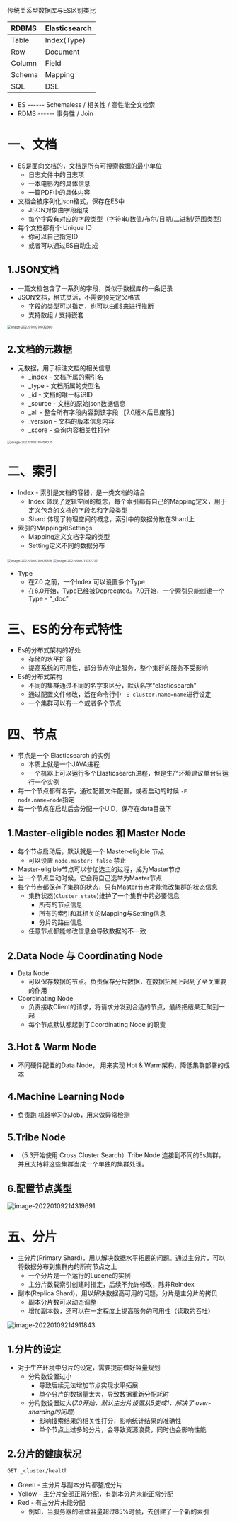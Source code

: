 传统关系型数据库与ES区别类比

| RDBMS | Elasticsearch |
| :---- | ------------- |
| Table | Index(Type)   |
| Row | Document  |
| Column | Field   |
| Schema | Mapping   |
| SQL | DSL   |

- ES ------  Schemaless / 相关性 / 高性能全文检索
- RDMS ------ 事务性 / Join 



# 一、文档

- ES是面向文档的，文档是所有可搜索数据的最小单位
  - 日志文件中的日志项
  - 一本电影内的具体信息
  - 一篇PDF中的具体内容
- 文档会被序列化json格式，保存在ES中
  - JSON对象由字段组成
  - 每个字段有对应的字段类型（字符串/数值/布尔/日期/二进制/范围类型）
- 每个文档都有个 Unique ID
  - 你可以自己指定ID
  - 或者可以通过ES自动生成



## 1.JSON文档

- 一篇文档包含了一系列的字段，类似于数据库的一条记录
- JSON文档，格式灵活，不需要预先定义格式
  - 字段的类型可以指定，也可以由ES来进行推断
  - 支持数组 / 支持嵌套

<img src="./asserts/1.基本概念/image-20220109210032360.png" alt="image-20220109210032360" style="zoom:50%;" />

## 2.文档的元数据

- 元数据，用于标注文档的相关信息
  - _index - 文档所属的索引名
  - _type - 文档所属的类型名
  - _id - 文档的唯一标识ID
  - _source - 文档的原始json数据信息
  - _all - 整合所有字段内容到该字段 【7.0版本后已废除】
  - _version - 文档的版本信息内容
  - _score - 查询内容相关性打分

<img src="./asserts/1.基本概念/image-20220109210454035.png" alt="image-20220109210454035" style="zoom:50%;" />

# 二、索引

- Index - 索引是文档的容器，是一类文档的结合
  - Index 体现了逻辑空间的概念，每个索引都有自己的Mapping定义，用于定义包含的文档的字段名和字段类型
  - Shard 体现了物理空间的概念，索引中的数据分散在Shard上
- 索引的Mapping和Settings
  - Mapping定义文档字段的类型
  - Setting定义不同的数据分布

<img src="./asserts/1.基本概念/image-20220109210925318.png" alt="image-20220109210925318" style="zoom:50%;" />

<img src="./asserts/1.基本概念/image-20220109211037227.png" alt="image-20220109211037227" style="zoom:50%;" />

- Type
  - 在7.0 之前，一个Index 可以设置多个Type
  - 在6.0开始，Type已经被Deprecated。7.0开始，一个索引只能创建一个Type - “_doc”



# 三、ES的分布式特性

- Es的分布式架构的好处
  - 存储的水平扩容
  - 提高系统的可用性，部分节点停止服务，整个集群的服务不受影响
- Es的分布式架构
  - 不同的集群通过不同的名字来区分，默认名字“elasticsearch”
  - 通过配置文件修改，活在命令行中 `-E cluster.name=name`进行设定
  - 一个集群可以有一个或者多个节点

# 四、节点

- 节点是一个 Elasticsearch 的实例
  - 本质上就是一个JAVA进程
  - 一个机器上可以运行多个Elasticsearch进程，但是生产环境建议单台只运行一个实例
- 每一个节点都有名字，通过配置文件配置，或者启动的时候 `-E node.name=node`指定
- 每一个节点在启动后会分配一个UID，保存在data目录下



## 1.Master-eligible nodes 和 Master Node

- 每个节点启动后，默认就是一个 Master-eligible 节点
  - 可以设置 `node.master: false` 禁止
- Master-eligible节点可以参加选主的过程，成为Master节点
- 当一个节点启动时候，它会将自己选举为Master节点
- 每个节点都保存了集群的状态，只有Master节点才能修改集群的状态信息
  - 集群状态(`Cluster state`)维护了一个集群中的必要信息
    - 所有的节点信息
    - 所有的索引和其相关的Mapping与Setting信息
    - 分片的路由信息
  - 任意节点都能修改信息会导致数据的不一致

## 2.Data Node 与 Coordinating Node

- Data Node
  - 可以保存数据的节点。负责保存分片数据，在数据拓展上起到了至关重要的作用
- Coordinating Node
  - 负责接收Client的请求，将请求分发到合适的节点，最终把结果汇聚到一起
  - 每个节点默认都起到了Coordinating Node 的职责

## 3.Hot & Warm Node

- 不同硬件配置的Data Node， 用来实现 Hot & Warm架构，降低集群部署的成本

## 4.Machine Learning Node

- 负责跑 机器学习的Job，用来做异常检测

## 5.Tribe Node

- （5.3开始使用 Cross Cluster Search）Tribe Node 连接到不同的Es集群，并且支持将这些集群当成一个单独的集群处理。

## 6.配置节点类型

![image-20220109214319691](./asserts/1.基本概念/image-20220109214319691.png)



# 五、分片

- 主分片(Primary Shard)，用以解决数据水平拓展的问题。通过主分片，可以将数据分布到集群内的所有节点之上
  - 一个分片是一个运行的Lucene的实例
  - 主分片数载索引创建时指定，后续不允许修改，除非ReIndex
- 副本(Replica Shard)，用以解决数据高可用的问题。分片是主分片的拷贝
  - 副本分片数可以动态调整
  - 增加副本数，还可以在一定程度上提高服务的可用性（读取的吞吐）

![image-20220109214911843](./asserts/1.基本概念/image-20220109214911843.png)



## 1.分片的设定

- 对于生产环境中分片的设定，需要提前做好容量规划
  - 分片数设置过小
    - 导致后续无法增加节点实现水平拓展
    - 单个分片的数据量太大，导致数据重新分配耗时
  - 分片数设置过大(*7.0开始，默认主分片设置从5变成1，解决了 over-sharding的问题*)
    - 影响搜索结果的相关性打分，影响统计结果的准确性
    - 单个节点上过多的分片，会导致资源浪费，同时也会影响性能

## 2.分片的健康状况

```
GET _cluster/health
```

- Green - 主分片与副本分片都整成分片
- Yellow - 主分片全部正常分配，有副本分片未能正常分配
- Red - 有主分片未能分配
  - 例如，当服务器的磁盘容量超过85%时候，去创建了一个新的索引

